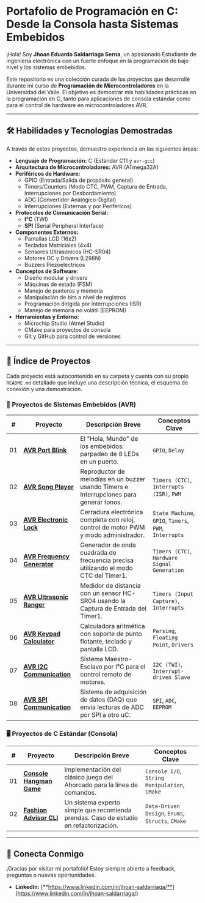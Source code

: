 # Portafolio de Programación en C: Desde la Consola hasta Sistemas Embebidos

¡Hola! Soy **Jhoan Eduardo Saldarriaga Serna**, un apasionado Estudiante de ingeniería electrónica con un fuerte enfoque en la programación de bajo nivel y los sistemas embebidos.

Este repositorio es una colección curada de los proyectos que desarrollé durante mi curso de **Programación de Microcontroladores** en la Universidad del Valle. El objetivo es demostrar mis habilidades prácticas en la programación en C, tanto para aplicaciones de consola estándar como para el control de hardware en microcontroladores AVR.

---

## 🛠️ Habilidades y Tecnologías Demostradas

A través de estos proyectos, demuestro experiencia en las siguientes áreas:

*   **Lenguaje de Programación:** C (Estándar C11 y `avr-gcc`)
*   **Arquitectura de Microcontroladores:** AVR (ATmega32A)
*   **Periféricos de Hardware:**
    *   GPIO (Entrada/Salida de propósito general)
    *   Timers/Counters (Modo CTC, PWM, Captura de Entrada, Interrupciones por Desbordamiento)
    *   ADC (Convertidor Analógico-Digital)
    *   Interrupciones (Externas y por Periféricos)
*   **Protocolos de Comunicación Serial:**
    *   **I²C** (TWI)
    *   **SPI** (Serial Peripheral Interface)
*   **Componentes Externos:**
    *   Pantallas LCD (16x2)
    *   Teclados Matriciales (4x4)
    *   Sensores Ultrasónicos (HC-SR04)
    *   Motores DC y Drivers (L298N)
    *   Buzzers Piezoeléctricos
*   **Conceptos de Software:**
    *   Diseño modular y drivers
    *   Máquinas de estado (FSM)
    *   Manejo de punteros y memoria
    *   Manipulación de bits a nivel de registros
    *   Programación dirigida por interrupciones (ISR)
    *   Manejo de memoria no volátil (EEPROM)
*   **Herramientas y Entorno:**
    *   Microchip Studio (Atmel Studio)
    *   CMake para proyectos de consola
    *   Git y GitHub para control de versiones

---

## 📖 Índice de Proyectos

Cada proyecto está autocontenido en su carpeta y cuenta con su propio `README.md` detallado que incluye una descripción técnica, el esquema de conexión y una demostración.

### 🤖 Proyectos de Sistemas Embebidos (AVR)

| #  | Proyecto                                                                    | Descripción Breve                                                                   | Conceptos Clave                                     |
|----|-----------------------------------------------------------------------------|-------------------------------------------------------------------------------------|-----------------------------------------------------|
| 01 | [**AVR Port Blink**](./embedded-c-projects/01-AVR-Port-Blink/)              | El "Hola, Mundo" de los embebidos: parpadeo de 8 LEDs en un puerto.                  | `GPIO`, `Delay`                                     |
| 02 | [**AVR Song Player**](./embedded-c-projects/02-AVR-SongPlayer-TimerInterrupt/) | Reproductor de melodías en un buzzer usando Timers e Interrupciones para generar tonos. | `Timers (CTC)`, `Interrupts (ISR)`, `PWM`           |
| 03 | [**AVR Electronic Lock**](./embedded-c-projects/03-AVR-ElectronicLock-FullFeatured/) | Cerradura electrónica completa con reloj, control de motor PWM y modo administrador.    | `State Machine`, `GPIO`, `Timers`, `PWM`, `Interrupts`|
| 04 | [**AVR Frequency Generator**](./embedded-c-projects/04-AVR-FrequencyGenerator-Timer0-ISR/) | Generador de onda cuadrada de frecuencia precisa utilizando el modo CTC del Timer1.     | `Timers (CTC)`, `Hardware Signal Generation`        |
| 05 | [**AVR Ultrasonic Ranger**](./embedded-c-projects/05-AVR-UltrasonicRanger-InputCapture/) | Medidor de distancia con un sensor HC-SR04 usando la Captura de Entrada del Timer1.   | `Timers (Input Capture)`, `Interrupts`              |
| 06 | [**AVR Keypad Calculator**](./embedded-c-projects/06-AVR-KeypadCalculator/) | Calculadora aritmética con soporte de punto flotante, teclado y pantalla LCD.       | `Parsing`, `Floating Point`, `Drivers`              |
| 07 | [**AVR I2C Communication**](./embedded-c-projects/07-AVR-I2C-Communication/)  | Sistema Maestro-Esclavo por I²C para el control remoto de motores.                  | `I2C (TWI)`, `Interrupt-driven Slave`               |
| 08 | [**AVR SPI Communication**](./embedded-c-projects/08-AVR-SPI-Communication/)    | Sistema de adquisición de datos (DAQ) que envía lecturas de ADC por SPI a otro uC. | `SPI`, `ADC`, `EEPROM`                              |

### 🖥️ Proyectos de C Estándar (Consola)

| #  | Proyecto                                                                    | Descripción Breve                                                              | Conceptos Clave                                 |
|----|-----------------------------------------------------------------------------|--------------------------------------------------------------------------------|-------------------------------------------------|
| 01 | [**Console Hangman Game**](./standard-c-projects/01-ConsoleHangmanGame/)    | Implementación del clásico juego del Ahorcado para la línea de comandos.       | `Console I/O`, `String Manipulation`, `CMake`   |
| 02 | [**Fashion Advisor CLI**](./standard-c-projects/02-FashionAdvisorCLI/)        | Un sistema experto simple que recomienda prendas. Caso de estudio en refactorización. | `Data-Driven Design`, `Enums`, `Structs`, `CMake` |

---

## 🔗 Conecta Conmigo

¡Gracias por visitar mi portafolio! Estoy siempre abierto a feedback, preguntas o nuevas oportunidades.

*   **LinkedIn:** [**https://www.linkedin.com/in/jhoan-saldarriaga/**](https://www.linkedin.com/in/jhoan-saldarriaga/)
